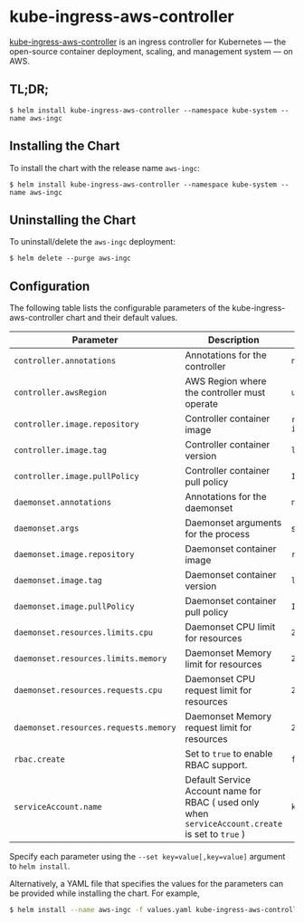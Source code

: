 # kube-ingress-aws-controller

[kube-ingress-aws-controller](https://github.com/zalando-incubator/kube-ingress-aws-controller) is an ingress controller for Kubernetes — the open-source container deployment, scaling, and management system — on AWS.

## TL;DR;

```console
$ helm install kube-ingress-aws-controller --namespace kube-system --name aws-ingc
```

## Installing the Chart

To install the chart with the release name `aws-ingc`:

```console
$ helm install kube-ingress-aws-controller --namespace kube-system --name aws-ingc
```

## Uninstalling the Chart

To uninstall/delete the `aws-ingc` deployment:

```console
$ helm delete --purge aws-ingc
```

## Configuration

The following table lists the configurable parameters of the kube-ingress-aws-controller chart and their default values.

Parameter | Description | Default
--- | --- | ---
`controller.annotations` | Annotations for the controller | `null`
`controller.awsRegion` | AWS Region where the controller must operate | `us-west-1`
`controller.image.repository` | Controller container image | `registry.opensource.zalan.do/teapot/kube-ingress-aws-controller`
`controller.image.tag` | Controller container version | `latest`
`controller.image.pullPolicy` | Controller container pull policy | `IfNotPresent`
`daemonset.annotations` | Annotations for the daemonset | `null`
`daemonset.args` | Daemonset arguments for the process | see `values.yaml`
`daemonset.image.repository` | Daemonset container image | `registry.opensource.zalan.do/pathfinder/skipper`
`daemonset.image.tag` | Daemonset container version | `latest`
`daemonset.image.pullPolicy` | Daemonset container pull policy | `IfNotPresent`
`daemonset.resources.limits.cpu` | Daemonset CPU limit for resources | `200m`
`daemonset.resources.limits.memory` | Daemonset Memory limit for resources | `200Mi`
`daemonset.resources.requests.cpu` | Daemonset CPU request limit for resources | `25m`
`daemonset.resources.requests.memory` | Daemonset Memory request limit for resources | `25Mi`
`rbac.create` | Set to `true` to enable RBAC support. | `false`
`serviceAccount.name` | Default Service Account name for RBAC ( used only when `serviceAccount.create` is set to `true` ) | `kube-ingress-aws-controller`

Specify each parameter using the `--set key=value[,key=value]` argument to `helm install`.

Alternatively, a YAML file that specifies the values for the parameters can be provided while installing the chart. For example,

```bash
$ helm install --name aws-ingc -f values.yaml kube-ingress-aws-controller
```
